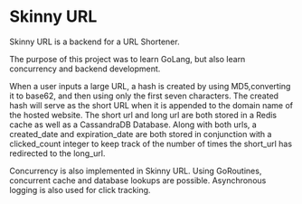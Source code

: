 # Skinny URL

Skinny URL is a backend for a URL Shortener. 

The purpose of this project was to learn GoLang, but also learn concurrency and backend development.

When a user inputs a large URL, a hash is created by using MD5,converting it to base62, and then using only the first seven characters. The created hash will serve as the short URL when it is appended to the domain name of the hosted website. The short url and long url are both stored in a Redis cache as well as a CassandraDB Database. Along with both urls, a created_date and expiration_date are both stored in conjunction with a clicked_count integer to keep track of the number of times the short_url has redirected to the long_url. 

Concurrency is also implemented in Skinny URL. Using GoRoutines, concurrent cache and database lookups are possible. Asynchronous logging is also used for click tracking.
